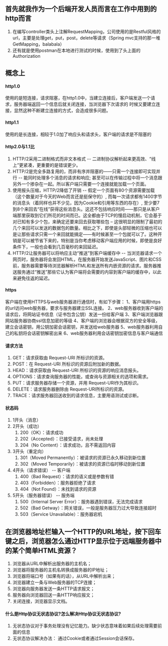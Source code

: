 ## 首先就我作为一个后端开发人员而言在工作中用到的http而言
1. 在编写controller类头上注解RequestMapping，公司使用的是Restful风格的url，主要是处理get，put，post，delete等请求（Spring mvc支持的那一堆GetMapping，balabala）
2. 还有就是使用postman在本地进行测试的时候，使用到了头上面的Authorization

## 概念上
#### http1.0
使用的是短连接，请求阻塞，在http1.0中，当建立连接后，客户端发送一个请求，服务器端返回一个信息后就关闭连接，当浏览器下次请求的 时候又要建立连接，显然这种不断建立连接的方式，会造成很多问题。

#### http1.1
使用的是长连接，相较于1.0加了响应头和请求头，客户端的请求是不阻塞的

#### http2.0与1.1比
1. HTTP/2采用二进制格式而非文本格式 -- 二进制协议解析起来更高效、“线上”更紧凑，更重要的是错误更少。
2. HTTP/2是完全多路复用的，而非有序并阻塞的——只需一个连接即可实现并行 -- 能同时处理多个消息的请求和响应; 甚至可以在传输过程中将一个消息跟另外一个掺杂在一起。所以客户端只需要一个连接就能加载一个页面。
3. 使用报头压缩，HTTP/2降低了开销  --  假定一个页面有80个资源需要加载（这个数量对于今天的Web而言还是挺保守的）, 而每一次请求都有1400字节的消息头（着同样也并不少见，因为Cookie和引用等东西的存在）, 至少要7到8个来回去“在线”获得这些消息头。这还不包括响应时间——那只是从客户端那里获取到它们所花的时间而已。这全都由于TCP的慢启动机制，它会基于对已知有多少个包，来确定还要来回去获取哪些包 – 这很明显的限制了最初的几个来回可以发送的数据包的数量。相比之下，即使是头部轻微的压缩也可以是让那些请求只需一个来回就能搞定——有时候甚至一个包就可以了。这种开销是可以被节省下来的，特别是当你考虑移动客户端应用的时候，即使是良好条件下，一般也会看到几百毫秒的来回延迟。
4. HTTP/2让服务器可以将响应主动“推送”到客户端缓存中 -- 当浏览器请求一个网页时，服务器将会发回HTML，在服务器开始发送JavaScript、图片和CSS前，服务器需要等待浏览器解析HTML和发送所有内嵌资源的请求。服务器推送服务通过“推送”那些它认为客户端将会需要的内容到客户端的缓存中，以此来避免往返的延迟。

#### https
客户端在使用HTTPS与web服务器进行通信时，有如下步骤：
1、客户端用https的url访问web服务器，要求与服务器建立SSL连接。
2、web服务器收到客户端的请求后，将网站证书信息（证书包含公钥）发送一份给客户端
3、客户端浏览器跟网站服务器协商ssl信息加密的等级
4、客户端的浏览器会根据双方的安全等级，建立会话密钥，用公钥加密会话密钥，并发送给web服务器
5、web服务器利用自己的私钥将会话密钥解密出来
6、web服务器利用会话密钥加密信息与客户端通信

#### 请求方法
1. GET：请求获取由 Request-URI 所标识的资源。
2. POST：在 Request-URI 所标识的资源后附加新的数据。
3. HEAD：请求获取由 Request-URI 所标识的资源的响应消息报头。
4. OPTIONS：请求查询服务器的性能，或查询与资源相关的选项和需求。
5. PUT：请求服务器存储一个资源，并用 Request-URI作为其标识。
6. DELETE：请求服务器删除由 Request-URI所标识的资源。
7. TRACE：请求服务器回送收到的请求信息，主要用语测试或诊断。

#### 状态码
1. 1开头（消息）
2. 2开头（成功）
    1. 200（OK）：请求成功
    2. 202（Accepted）：已接受请求，尚未处理
    3. 204（No Content）：请求成功，且不需返回内容
3. 3开头（重定向）
    1. 301（Moved Permanently）：被请求的资源已永久移动到新位置
    2. 302（Moved Temporarily）：被请求的资源已临时移动到新位置
4. 4开头（请求错误） -- 客户端
    1. 400（Bad Request）：请求的语义或是参数有错
    2. 403（Forbidden）：服务器拒绝了请求
    3. 404（Not Found）：未找到请求的资源
5. 5开头（服务器错误） -- 服务端
    1. 500（Internal Server Error）：服务器遇到错误，无法完成请求
    2. 502（Bad Getway）：网关错误，一般是服务器压力过大导致连接超时
    3. 503（Service Unavailable）：服务器宕机

## 在浏览器地址栏输入一个HTTP的URL地址，按下回车键之后，浏览器怎么通过HTTP显示位于远端服务器中的某个简单HTML资源？
1. 浏览器从URL中解析出服务器的主机名；
2. 浏览器将服务器的主机名转换成服务器的IP地址；
3. 浏览器将端口号（如果有的话），从URL中解析出来；
4. 浏览器建立一条与Web服务器的TCP连接；
5. 浏览器向服务器发送一条HTTP请求报文；
6. 服务器向浏览器回送一条HTTP响应报文；
7. 关闭连接，浏览器显示文档。

#### 什么是Http协议无状态协议?怎么解决Http协议无状态协议?
1. 无状态协议对于事务处理没有记忆能力。缺少状态意味着如果后续处理需要前面的信息
2. 无状态协议解决办法： 通过Cookie或者通过Session会话保存。